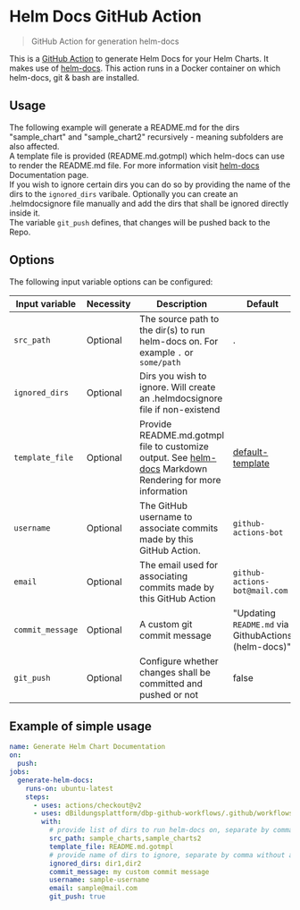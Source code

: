 
# Helm Docs GitHub Action

> GitHub Action for generation helm-docs

This is a [GitHub Action](https://developer.github.com/actions/) to generate Helm Docs for your Helm Charts. It makes use of [helm-docs](https://github.com/norwoodj/helm-docs).
This action runs in a Docker container on which helm-docs, git & bash are installed. 

## Usage

The following example will generate a README.md for the dirs "sample_chart" and "sample_chart2" recursively - meaning subfolders are also affected.<br> 
A template file is provided (README.md.gotmpl) which helm-docs can use to render the README.md file. For more information visit [helm-docs](https://github.com/norwoodj/helm-docs) Documentation page. <br>
If you wish to ignore certain dirs you can do so by providing the name of the dirs to the `ignored_dirs` varibale. Optionally you can create an .helmdocsignore file manually and add the dirs that shall be ignored directly inside it. <br> 
The variable `git_push` defines, that changes will be pushed back to the Repo. 



## Options 

The following input variable options can be configured:

|Input variable|Necessity|Description|Default|
|--------------------|--------|-----------|-------|
|`src_path`|Optional|The source path to the dir(s) to run helm-docs on. For example `.` or `some/path` | . | |
|`ignored_dirs`|Optional|Dirs you wish to ignore. Will create an .helmdocsignore file if non-existend||
|`template_file`|Optional|Provide README.md.gotmpl file to customize output. See [helm-docs](https://github.com/norwoodj/helm-docs#markdown-rendering) Markdown Rendering for more information | [default-template](https://github.com/norwoodj/helm-docs)|
|`username`|Optional|The GitHub username to associate commits made by this GitHub Action.| `github-actions-bot`|
|`email`|Optional|The email used for associating commits made by this GitHub Action| `github-actions-bot@mail.com`|
|`commit_message`|Optional|A custom git commit message| "Updating `README.md` via GithubActions (helm-docs)" |
|`git_push`|Optional|Configure whether changes shall be committed and pushed or not|false|

## Example of simple usage
```yml
name: Generate Helm Chart Documentation 
on:
  push:
jobs:
  generate-helm-docs:
    runs-on: ubuntu-latest
    steps:
      - uses: actions/checkout@v2
      - uses: dBildungsplattform/dbp-github-workflows/.github/workflows/generate-helm-docs.yaml@main
        with: 
          # provide list of dirs to run helm-docs on, separate by comma without a space
          src_path: sample_charts,sample_charts2
          template_file: README.md.gotmpl
          # provide name of dirs to ignore, separate by comma without a space
          ignored_dirs: dir1,dir2
          commit_message: my custom commit message
          username: sample-username
          email: sample@mail.com
          git_push: true 

```